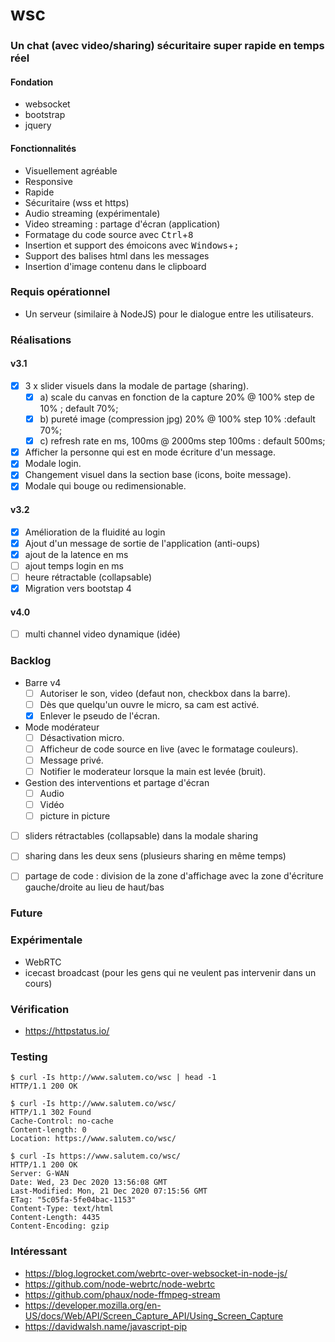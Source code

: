 # wsc

### Un chat (avec video/sharing) sécuritaire super rapide en temps réel

#### Fondation
 - websocket
 - bootstrap
 - jquery

#### Fonctionnalités
 - Visuellement agréable
 - Responsive
 - Rapide
 - Sécuritaire (wss et https)
 - Audio streaming (expérimentale)
 - Video streaming : partage d'écran (application)
 - Formatage du code source avec <kbd>Ctrl</kbd>+<kbd>8</kbd>
 - Insertion et support des émoicons avec <kbd>Windows</kbd>+<kbd>;</kbd>
 - Support des balises html dans les messages
 - Insertion d'image contenu dans le clipboard

### Requis opérationnel
 - Un serveur (similaire à NodeJS) pour le dialogue entre les utilisateurs.

### Réalisations
#### v3.1
+ [x] 3 x slider visuels dans la modale de partage (sharing).
  - [x] a) scale du canvas en fonction de la capture 20% @ 100%  step de 10% ; default 70%;
  - [x] b) pureté image (compression jpg) 20% @ 100% step 10% :default 70%;
  - [x] c) refresh rate en ms, 100ms @ 2000ms step 100ms : default 500ms;
+ [x] Afficher la personne qui est en mode écriture d'un message.
+ [x] Modale login.
+ [x] Changement visuel dans la section base (icons, boite message).
+ [x] Modale qui bouge ou redimensionable.

#### v3.2
+ [x] Amélioration de la fluidité au login
+ [x] Ajout d'un message de sortie de l'application (anti-oups)
+ [x] ajout de la latence en ms
+ [ ] ajout temps login en ms
+ [ ] heure rétractable (collapsable)
+ [x] Migration vers bootstap 4

#### v4.0
+ [ ] multi channel video dynamique (idée)


### Backlog

+ Barre v4
  + [ ] Autoriser le son, video (defaut non, checkbox dans la barre).
  + [ ] Dès que quelqu'un ouvre le micro, sa cam est activé.
  + [x] Enlever le pseudo de l'écran.
+ Mode modérateur
  + [ ] Désactivation micro.
  + [ ] Afficheur de code source en live (avec le formatage couleurs).
  + [ ] Message privé.
  + [ ] Notifier le moderateur lorsque la main est levée (bruit).
+ Gestion des interventions et partage d'écran
  - [ ] Audio
  - [ ] Vidéo
  - [ ] picture in picture
+ [ ] sliders rétractables (collapsable) dans la modale sharing
+ [ ] sharing dans les deux sens (plusieurs sharing en même temps)
+ [ ] partage de code : division de la zone d'affichage avec la zone d'écriture gauche/droite au lieu de haut/bas


### Future



### Expérimentale
 + WebRTC
 + icecast broadcast (pour les gens qui ne veulent pas intervenir dans un cours)
 
### Vérification
 
 + https://httpstatus.io/
 
### Testing 
 
 ```
 $ curl -Is http://www.salutem.co/wsc | head -1
HTTP/1.1 200 OK
```

```
$ curl -Is http://www.salutem.co/wsc/
HTTP/1.1 302 Found
Cache-Control: no-cache
Content-length: 0
Location: https://www.salutem.co/wsc/
```

```
$ curl -Is https://www.salutem.co/wsc/
HTTP/1.1 200 OK
Server: G-WAN
Date: Wed, 23 Dec 2020 13:56:08 GMT
Last-Modified: Mon, 21 Dec 2020 07:15:56 GMT
ETag: "5c05fa-5fe04bac-1153"
Content-Type: text/html
Content-Length: 4435
Content-Encoding: gzip
```

### Intéressant

+ https://blog.logrocket.com/webrtc-over-websocket-in-node-js/
+ https://github.com/node-webrtc/node-webrtc
+ https://github.com/phaux/node-ffmpeg-stream
+ https://developer.mozilla.org/en-US/docs/Web/API/Screen_Capture_API/Using_Screen_Capture
+ https://davidwalsh.name/javascript-pip
